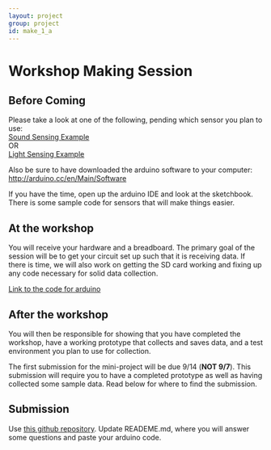 ```yaml
---
layout: project
group: project
id: make_1_a
---
```


# Workshop Making Session

## Before Coming

Please take a look at one of the following, pending which sensor you plan to use:  
[Sound Sensing Example](https://www.inkling.com/read/arduino-cookbook-michael-margolis-2nd/chapter-6/recipe-6-7)  
OR  
[Light Sensing Example](http://arduinobasics.blogspot.com/2011/06/arduino-uno-photocell-sensing-light.html)

Also be sure to have downloaded the arduino software to your computer: http://arduino.cc/en/Main/Software

If you have the time, open up the arduino IDE and look at the sketchbook.  There is some sample code for sensors that will make things easier.

## At the workshop

You will receive your hardware and a breadboard.  The primary goal of the session will be to get your circuit set up such that it is receiving data.  If there is time, we will also work on getting the SD card working and fixing up any code necessary for solid data collection.

[Link to the code for arduino](https://github.com/wannabeCitizen/arduino_projects)

## After the workshop

You will then be responsible for showing that you have completed the workshop, have a working prototype that collects and saves data, and a test environment you plan to use for collection.

The first submission for the mini-project will be due 9/14 (**NOT 9/7**).  This submission will require you to have a completed prototype as well as having collected some sample data.  Read below for where to find the submission.

## Submission
Use [this github repository](https://github.com/CSCI-4830-002-2014/project-1-make-a). Update READEME.md, where you will answer some questions and paste your arduino code.
